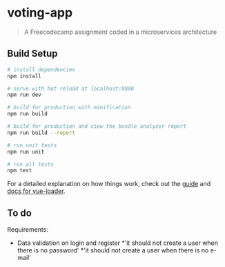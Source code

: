 # voting-app

> A Freecodecamp assignment coded in a microservices architecture

## Build Setup

``` bash
# install dependencies
npm install

# serve with hot reload at localhost:8080
npm run dev

# build for production with minification
npm run build

# build for production and view the bundle analyzer report
npm run build --report

# run unit tests
npm run unit

# run all tests
npm test
```

For a detailed explanation on how things work, check out the [guide](http://vuejs-templates.github.io/webpack/) and [docs for vue-loader](http://vuejs.github.io/vue-loader).

## To do

Requirements:

- Data validation on login and register
*'it should not create a user when there is no password'
*'it should not create a user when there is no e-mail'
